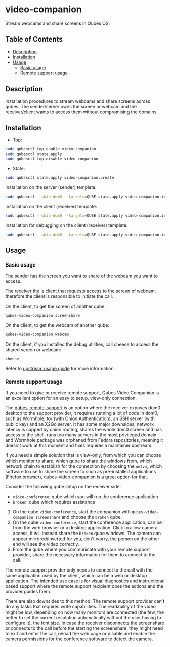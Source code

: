# video-companion

Stream webcams and share screens in Qubes OS.

## Table of Contents

*   [Description](#description)
*   [Installation](#installation)
*   [Usage](#usage)
    *   [Basic usage](#basic-usage)
    *   [Remote support usage](#remote-support-usage)

## Description

Installation procedures to stream webcams and share screens across qubes. The
sender/server owns the screen or webcam and the receiver/client wants to
access them without compromising the domains.

## Installation

*   Top:

```sh
sudo qubesctl top.enable video-companion
sudo qubesctl state.apply
sudo qubesctl top.disable video-companion
```

*   State:

<!-- pkg:begin:post-install -->

```sh
sudo qubesctl state.apply video-companion.create
```

<!-- pkg:end:post-install -->

Installation on the server (sender) template:

```sh
sudo qubesctl --skip-dom0 --targets=QUBE state.apply video-companion.install-sender
```

Installation on the client (receiver) template:

```sh
sudo qubesctl --skip-dom0 --targets=QUBE state.apply video-companion.install-receiver
```

Installation for debugging on the client (receiver) template:

```sh
sudo qubesctl --skip-dom0 --targets=QUBE state.apply video-companion.install-receiver-debug
```

## Usage

### Basic usage

The sender has the screen you want to share of the webcam you want to access.

The receiver the is client that requests access to the screen of webcam,
therefore the client is responsible to initiate the call.

On the client, to get the screen of another qube:

```sh
qubes-video-companion screenshare
```

On the client, to get the webcam of another qube:

```sh
qubes-video-companion webcam
```

On the client, if you installed the debug utilities, call cheese to access the
shared screen or webcam:

```sh
cheese
```

Refer to [upstream usage guide](https://github.com/QubesOS/video-companion?tab=readme-ov-file#usage)
for more information.

### Remote support usage

If you need to give or receive remote support, Qubes Video Companion is an
excellent option for an easy to setup, view-only connection.

The
[qubes-remote-support](https://github.com/QubesOS/qubes-remote-support/tree/main)
is an option where the receiver exposes dom0 desktop to the support
provider, it requires running a lot of code in dom0, such as Wormhole, tor
(with Onion Authentication), an SSH server (with public key) and an X2Go
server. It has some major downsides, network latency is capped by onion
routing, shares the whole dom0 screen and has access to the shell, runs too
many servers in the most privileged domain and Wormhole package was orphaned
from Fedora repositories, meaning it doesn't work at this moment and fixes
requires a maintainer upstream.

If you need a simple solution that is view-only, from which you can choose
which monitor to share, which qube to share the windows from, which network
chain to establish for the connection by choosing the `netvm`, which
software to use to share the screen to such as pre-installed applications
(Firefox browser), qubes-video-companion is a great option for that.

Consider the following qube setup on the receiver side:

*   `video-conference`: qube which you will run the conference application
*   `broken`: qube which requires assistance

1.  On the qube `video-conference`, start the companion with
    `qubes-video-companion screenshare` and choose the `broken` qube.
2.  On the qube `video-conference`, start the conference application, can be
    from the web browser or a desktop application. Click to allow camera
    access, it will instead share the `broken` qube windows. The camera can
    appear mirrored/inverted for you, don't worry, the person on the other end
    will see the video correctly.
3.  From the qube where you communicate with your remote support provider,
    share the necessary information for them to connect to the call.

The remote support provider only needs to connect to the call with the same
application used by the client, which can be a web or desktop application. The
intended use case is for visual diagnostics and instructional based support
where the remote support recipient does the actions and the provider guides
them.

There are also downsides to this method. The remote support provider can't do
any tasks that requires write capabilities. The readability of the video might
be low, depending on how many monitors are connected (the few, the better to
set the correct resolution automatically without the user having to configure
it), the font size. In case the receiver disconnects the screenshare or
connects to the call before the starting the screenshare, they might need to
exit and enter the call, reload the web page or disable and enable the camera
permissions for the conference software to detect the camera.
